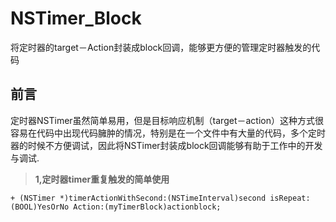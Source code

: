 # NSTimer_Block
将定时器的target－Action封装成block回调，能够更方便的管理定时器触发的代码
## 前言
定时器NSTimer虽然简单易用，但是目标响应机制（target－action）这种方式很容易在代码中出现代码臃肿的情况，特别是在一个文件中有大量的代码，多个定时器的时候不方便调试，因此将NSTimer封装成block回调能够有助于工作中的开发与调试.

>  **1,定时器timer重复触发的简单使用**
>
    + (NSTimer *)timerActionWithSecond:(NSTimeInterval)second isRepeat:(BOOL)YesOrNo Action:(myTimerBlock)actionblock;

